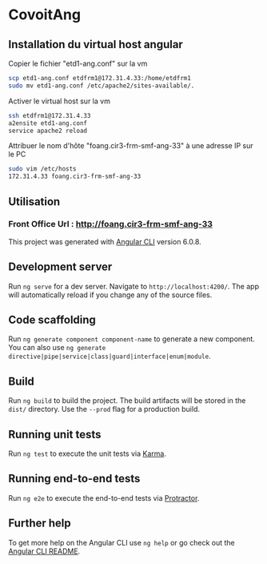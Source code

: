 # CovoitAng

## Installation du virtual host angular

Copier le fichier "etd1-ang.conf" sur la vm
```bash
scp etd1-ang.conf etdfrm1@172.31.4.33:/home/etdfrm1
sudo mv etd1-ang.conf /etc/apache2/sites-available/.
```
Activer le virtual host sur la vm
```bash
ssh etdfrm1@172.31.4.33
a2ensite etd1-ang.conf
service apache2 reload
```
Attribuer le nom d'hôte "foang.cir3-frm-smf-ang-33" à une adresse IP sur le PC
```bash
sudo vim /etc/hosts
172.31.4.33 foang.cir3-frm-smf-ang-33
```

## Utilisation

### Front Office Url : http://foang.cir3-frm-smf-ang-33

This project was generated with [Angular CLI](https://github.com/angular/angular-cli) version 6.0.8.

## Development server

Run `ng serve` for a dev server. Navigate to `http://localhost:4200/`. The app will automatically reload if you change any of the source files.

## Code scaffolding

Run `ng generate component component-name` to generate a new component. You can also use `ng generate directive|pipe|service|class|guard|interface|enum|module`.

## Build

Run `ng build` to build the project. The build artifacts will be stored in the `dist/` directory. Use the `--prod` flag for a production build.

## Running unit tests

Run `ng test` to execute the unit tests via [Karma](https://karma-runner.github.io).

## Running end-to-end tests

Run `ng e2e` to execute the end-to-end tests via [Protractor](http://www.protractortest.org/).

## Further help

To get more help on the Angular CLI use `ng help` or go check out the [Angular CLI README](https://github.com/angular/angular-cli/blob/master/README.md).
